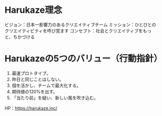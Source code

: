 # Harukaze理念

ビジョン：日本一影響力のあるクリエイティブチーム
ミッション：ひとびとのクリエイティビティを呼び覚ます
コンセプト：社会とクリエイティブをもっと、ちかづける

# Harukazeの5つのバリュー（行動指針）

1. 最速プロトタイプ。
2. 昨日と同じことはしない。
3. 個を活かし、チームで最大化する。
4. 期待値の120%を出す。
5. 「当たり前」を疑い、新しい風を吹き込む。

HP：https://harukaze.inc/